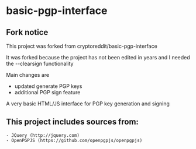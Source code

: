 # basic-pgp-interface

## Fork notice
This project was forked from cryptoreddit/basic-pgp-interface

It was forked because the project has not been edited in years and I needed the --clearsign functionality

Main changes are
- updated generate PGP keys
- additional PGP sign feature

A very basic HTML/JS interface for PGP key generation and signing

## This project includes sources from:
    - JQuery (http://jquery.com)
    - OpenPGPJS (https://github.com/openpgpjs/openpgpjs)

